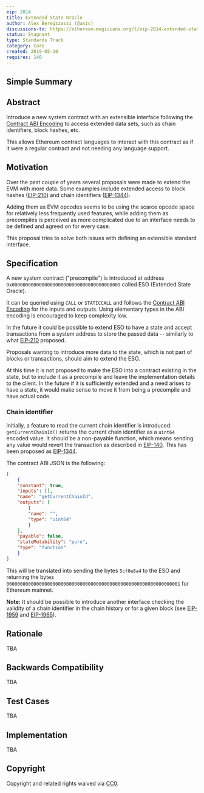```yaml
---
eip: 2014
title: Extended State Oracle
author: Alex Beregszaszi (@axic)
discussions-to: https://ethereum-magicians.org/t/eip-2014-extended-state-oracle/3301
status: Stagnant
type: Standards Track
category: Core
created: 2019-05-10
requires: 140
---
```


## Simple Summary

## Abstract

Introduce a new system contract with an extensible interface following the [Contract ABI Encoding] to access extended data sets, such as chain identifiers, block hashes, etc.

This allows Ethereum contract languages to interact with this contract as if it were a regular contract and not needing any language support.

## Motivation

Over the past couple of years several proposals were made to extend the EVM with more data. Some examples include extended access to block hashes ([EIP-210]) and chain identifiers ([EIP-1344]).

Adding them as EVM opcodes seems to be using the scarce opcode space for relatively less frequently used features, while adding them as precompiles is perceived as more complicated due to an interface
needs to be defined and agreed on for every case.

This proposal tries to solve both issues with defining an extensible standard interface.

## Specification

A new system contract ("precompile") is introduced at address `0x0000000000000000000000000000000000000009` called ESO (Extended State Oracle).

It can be queried using `CALL` or `STATICCALL` and follows the [Contract ABI Encoding] for the inputs and outputs. Using elementary types in the ABI encoding is encouraged to keep complexity low.

In the future it could be possible to extend ESO to have a state and accept transactions from a system address to store the passed data -- similarly to what [EIP-210] proposed.

Proposals wanting to introduce more data to the state, which is not part of blocks or transactions, should aim to extend the ESO.

At this time it is not proposed to make the ESO into a contract existing in the state, but to include it as a precompile and leave the implementation details to the client.
In the future if it is sufficiently extended and a need arises to have a state, it would make sense to move it from being a precompile and have actual code.

### Chain identifier

Initially, a feature to read the current chain identifier is introduced: `getCurrentChainId()` returns the current chain identifier as a `uint64` encoded value.
It should be a non-payable function, which means sending any value would revert the transaction as described in [EIP-140].
This has been proposed as [EIP-1344].

The contract ABI JSON is the following:
```json
[
    {
	"constant": true,
	"inputs": [],
	"name": "getCurrentChainId",
	"outputs": [
	    {
		"name": "",
		"type": "uint64"
	    }
	],
	"payable": false,
	"stateMutability": "pure",
	"type": "function"
    }
]
```

This will be translated into sending the bytes `5cf0e8a4` to the ESO and returning the bytes `0000000000000000000000000000000000000000000000000000000000000001` for Ethereum mainnet.

**Note:** It should be possible to introduce another interface checking the validity of a chain identifier in the chain history or for a given block (see [EIP-1959] and [EIP-1965]).

## Rationale

TBA

## Backwards Compatibility

TBA

## Test Cases

TBA

## Implementation

TBA

## Copyright
Copyright and related rights waived via [CC0](../CC0).

[Contract ABI Encoding]: https://solidity.readthedocs.io/en/latest/abi-spec.html
[EIP-140]: ./eip-140.md
[EIP-210]: ./eip-210.md
[EIP-1344]: ./eip-1344.md
[EIP-1959]: https://github.com/ethereum/EIPs/pull/1959
[EIP-1965]: https://github.com/ethereum/EIPs/pull/1965
